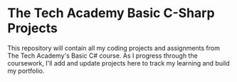 # The Tech Academy Basic C-Sharp Projects

This repository will contain all my coding projects and assignments from The Tech Academy's Basic C# course. As I progress through the coursework, I'll add and update projects here to track my learning and build my portfolio.
